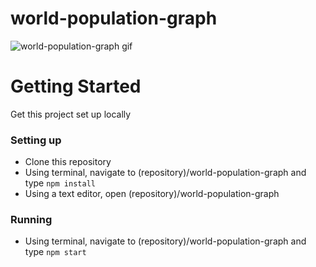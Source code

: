 # world-population-graph
![world-population-graph gif](https://i.imgur.com/Cv3Y7Ze.gif)

# Getting Started
Get this project set up locally
### Setting up
* Clone this repository
* Using terminal, navigate to (repository)/world-population-graph and type `npm install`
* Using a text editor, open (repository)/world-population-graph
### Running
* Using terminal, navigate to (repository)/world-population-graph and type `npm start`

